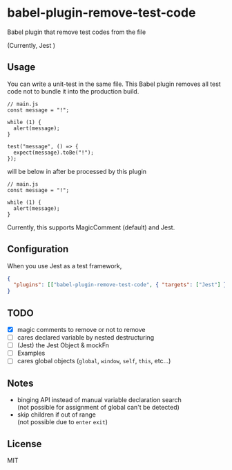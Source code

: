 # babel-plugin-remove-test-code

Babel plugin that remove test codes from the file

(Currently, Jest )

## Usage

You can write a unit-test in the same file. This Babel plugin removes all test code not to bundle it into the production build.

```ecmascript 6
// main.js
const message = "!";

while (1) {
  alert(message);
}

test("message", () => {
  expect(message).toBe("!");
});
```

will be below in after be processed by this plugin

```ecmascript 6
// main.js
const message = "!";

while (1) {
  alert(message);
}
```

Currently, this supports MagicComment (default) and Jest.

## Configuration

When you use Jest as a test framework,

```json
{
  "plugins": [["babel-plugin-remove-test-code", { "targets": ["Jest"] }]]
}
```

## TODO

- [x] magic comments to remove or not to remove
- [ ] cares declared variable by nested destructuring
- [ ] (Jest) the Jest Object & mockFn
- [ ] Examples
- [ ] cares global objects (`global`, `window`, `self`, `this`, etc...)

## Notes

* binging API instead of manual variable declaration search  
  (not possible for assignment of global can't be detected)
* skip children if out of range  
  (not possible due to `enter` `exit`)

## License

MIT
